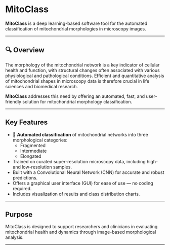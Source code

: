 # MitoClass

**MitoClass** is a deep learning-based software tool for the automated classification of mitochondrial morphologies in microscopy images.

---

## 🔍 Overview

The morphology of the mitochondrial network is a key indicator of cellular health and function, with structural changes often associated with various physiological and pathological conditions. Efficient and quantitative analysis of mitochondrial shapes in microscopy data is therefore crucial in life sciences and biomedical research.

**MitoClass** addresses this need by offering an automated, fast, and user-friendly solution for mitochondrial morphology classification.

---

##  Key Features

- 🔬 **Automated classification** of mitochondrial networks into three morphological categories:
  - Fragmented
  - Intermediate
  - Elongated
-  Trained on curated super-resolution microscopy data, including high- and low-resolution samples.
-  Built with a Convolutional Neural Network (CNN) for accurate and robust predictions.
-  Offers a graphical user interface (GUI) for ease of use — no coding required.
-  Includes visualization of results and class distribution charts.

---

##  Purpose

MitoClass is designed to support researchers and clinicians in evaluating mitochondrial health and dynamics through image-based morphological analysis.

---
